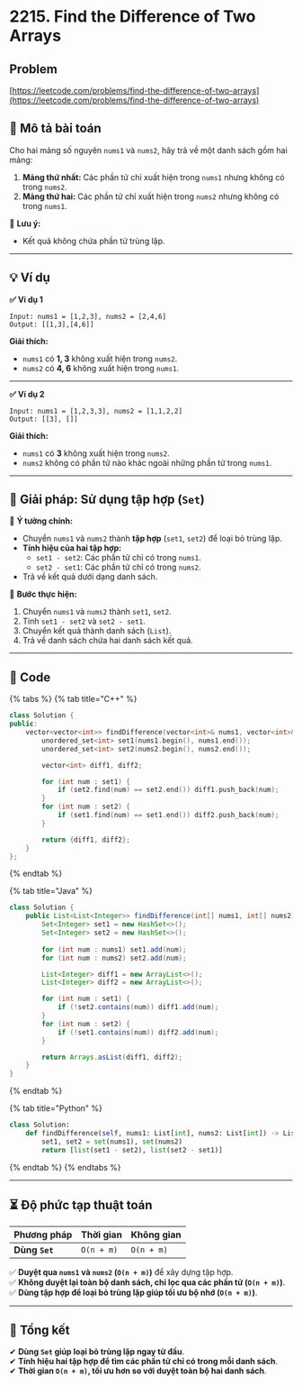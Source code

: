 # 2215. Find the Difference of Two Arrays

## Problem

[https://leetcode.com/problems/find-the-difference-of-two-arrays](https://leetcode.com/problems/find-the-difference-of-two-arrays)

## **📌 Mô tả bài toán**

Cho hai mảng số nguyên `nums1` và `nums2`, hãy trả về một danh sách gồm hai mảng:

1. **Mảng thứ nhất:** Các phần tử chỉ xuất hiện trong `nums1` nhưng không có trong `nums2`.
2. **Mảng thứ hai:** Các phần tử chỉ xuất hiện trong `nums2` nhưng không có trong `nums1`.

📌 **Lưu ý:**

* Kết quả không chứa phần tử trùng lặp.

***

## **💡 Ví dụ**

**✅ Ví dụ 1**

```
Input: nums1 = [1,2,3], nums2 = [2,4,6]
Output: [[1,3],[4,6]]
```

**Giải thích:**

* `nums1` có **1, 3** không xuất hiện trong `nums2`.
* `nums2` có **4, 6** không xuất hiện trong `nums1`.

***

**✅ Ví dụ 2**

```
Input: nums1 = [1,2,3,3], nums2 = [1,1,2,2]
Output: [[3], []]
```

**Giải thích:**

* `nums1` có **3** không xuất hiện trong `nums2`.
* `nums2` không có phần tử nào khác ngoài những phần tử trong `nums1`.

***

## **🚀 Giải pháp: Sử dụng tập hợp (`Set`)**

📌 **Ý tưởng chính:**

* Chuyển `nums1` và `nums2` thành **tập hợp** (`set1`, `set2`) để loại bỏ trùng lặp.
* **Tính hiệu của hai tập hợp:**
  * `set1 - set2`: Các phần tử chỉ có trong `nums1`.
  * `set2 - set1`: Các phần tử chỉ có trong `nums2`.
* Trả về kết quả dưới dạng danh sách.

🔹 **Bước thực hiện:**

1. Chuyển `nums1` và `nums2` thành `set1`, `set2`.
2. Tính `set1 - set2` và `set2 - set1`.
3. Chuyển kết quả thành danh sách (`List`).
4. Trả về danh sách chứa hai danh sách kết quả.

***

## **📜 Code**

{% tabs %}
{% tab title="C++" %}
```cpp
class Solution {
public:
    vector<vector<int>> findDifference(vector<int>& nums1, vector<int>& nums2) {
        unordered_set<int> set1(nums1.begin(), nums1.end());
        unordered_set<int> set2(nums2.begin(), nums2.end());

        vector<int> diff1, diff2;

        for (int num : set1) {
            if (set2.find(num) == set2.end()) diff1.push_back(num);
        }
        for (int num : set2) {
            if (set1.find(num) == set1.end()) diff2.push_back(num);
        }

        return {diff1, diff2};
    }
};
```
{% endtab %}

{% tab title="Java" %}
```java
class Solution {
    public List<List<Integer>> findDifference(int[] nums1, int[] nums2) {
        Set<Integer> set1 = new HashSet<>();
        Set<Integer> set2 = new HashSet<>();
        
        for (int num : nums1) set1.add(num);
        for (int num : nums2) set2.add(num);

        List<Integer> diff1 = new ArrayList<>();
        List<Integer> diff2 = new ArrayList<>();

        for (int num : set1) {
            if (!set2.contains(num)) diff1.add(num);
        }
        for (int num : set2) {
            if (!set1.contains(num)) diff2.add(num);
        }

        return Arrays.asList(diff1, diff2);
    }
}
```
{% endtab %}

{% tab title="Python" %}
```python
class Solution:
    def findDifference(self, nums1: List[int], nums2: List[int]) -> List[List[int]]:
        set1, set2 = set(nums1), set(nums2)
        return [list(set1 - set2), list(set2 - set1)]
```
{% endtab %}
{% endtabs %}

***

## **⏳ Độ phức tạp thuật toán**

| Phương pháp    | Thời gian  | Không gian |
| -------------- | ---------- | ---------- |
| **Dùng `Set`** | `O(n + m)` | `O(n + m)` |

✅ **Duyệt qua `nums1` và `nums2` (`O(n + m)`)** để xây dựng tập hợp.\
✅ **Không duyệt lại toàn bộ danh sách, chỉ lọc qua các phần tử (`O(n + m)`)**.\
✅ **Dùng tập hợp để loại bỏ trùng lặp giúp tối ưu bộ nhớ (`O(n + m)`)**.

***

## **📌 Tổng kết**

✔ **Dùng `Set` giúp loại bỏ trùng lặp ngay từ đầu**.\
✔ **Tính hiệu hai tập hợp để tìm các phần tử chỉ có trong mỗi danh sách**.\
✔ **Thời gian `O(n + m)`, tối ưu hơn so với duyệt toàn bộ hai danh sách**.

